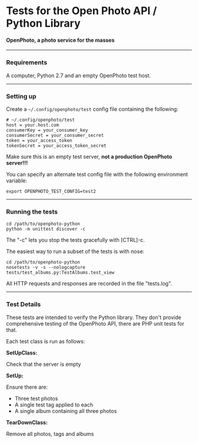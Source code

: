 Tests for the Open Photo API / Python Library
=======================
#### OpenPhoto, a photo service for the masses

----------------------------------------
<a name="requirements"></a>
### Requirements
A computer, Python 2.7 and an empty OpenPhoto test host.

---------------------------------------
<a name="setup"></a>
### Setting up

Create a ``~/.config/openphoto/test`` config file containing the following:

    # ~/.config/openphoto/test
    host = your.host.com
    consumerKey = your_consumer_key
    consumerSecret = your_consumer_secret
    token = your_access_token
    tokenSecret = your_access_token_secret

Make sure this is an empty test server, **not a production OpenPhoto server!!!**

You can specify an alternate test config file with the following environment variable:

    export OPENPHOTO_TEST_CONFIG=test2

---------------------------------------
<a name="running"></a>
### Running the tests

    cd /path/to/openphoto-python
    python -m unittest discover -c

The "-c" lets you stop the tests gracefully with \[CTRL\]-c.

The easiest way to run a subset of the tests is with nose:

    cd /path/to/openphoto-python
    nosetests -v -s --nologcapture tests/test_albums.py:TestAlbums.test_view

All HTTP requests and responses are recorded in the file "tests.log".

---------------------------------------
<a name="test_details"></a>
### Test Details

These tests are intended to verify the Python library. They don't provide comprehensive testing of the OpenPhoto API, there are PHP unit tests for that.

Each test class is run as follows:

**SetUpClass:**

Check that the server is empty

**SetUp:**

Ensure there are:

 * Three test photos
 * A single test tag applied to each
 * A single album containing all three photos

**TearDownClass:**

Remove all photos, tags and albums
